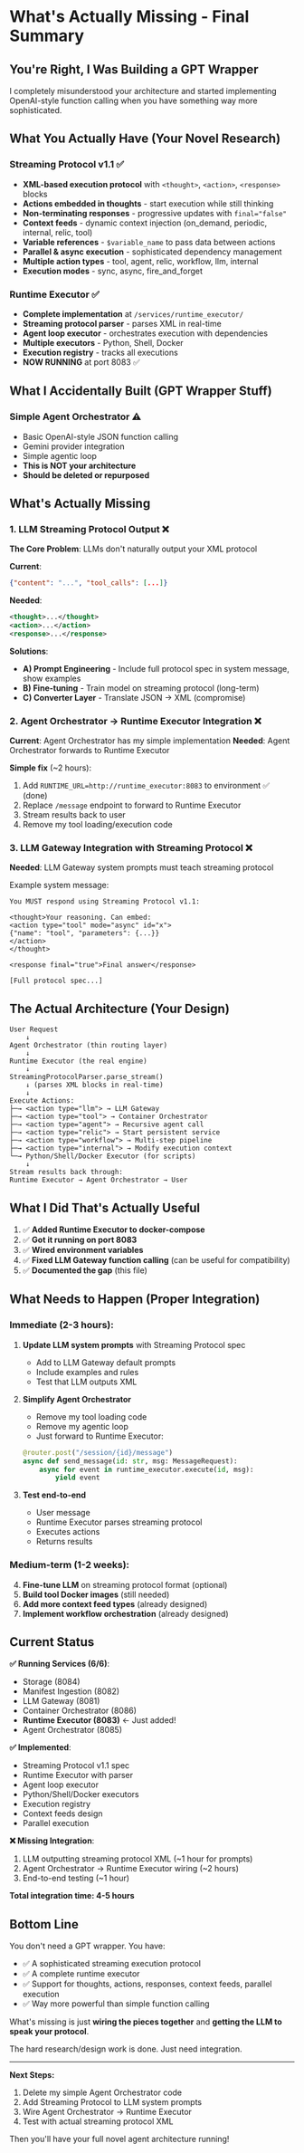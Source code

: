# What's Actually Missing - Final Summary

## You're Right, I Was Building a GPT Wrapper

I completely misunderstood your architecture and started implementing OpenAI-style function calling when you have something way more sophisticated.

## What You Actually Have (Your Novel Research)

### Streaming Protocol v1.1 ✅
- **XML-based execution protocol** with `<thought>`, `<action>`, `<response>` blocks
- **Actions embedded in thoughts** - start execution while still thinking
- **Non-terminating responses** - progressive updates with `final="false"`
- **Context feeds** - dynamic context injection (on_demand, periodic, internal, relic, tool)
- **Variable references** - `$variable_name` to pass data between actions
- **Parallel & async execution** - sophisticated dependency management
- **Multiple action types** - tool, agent, relic, workflow, llm, internal
- **Execution modes** - sync, async, fire_and_forget

### Runtime Executor ✅ 
- **Complete implementation** at `/services/runtime_executor/`
- **Streaming protocol parser** - parses XML in real-time
- **Agent loop executor** - orchestrates execution with dependencies
- **Multiple executors** - Python, Shell, Docker
- **Execution registry** - tracks all executions
- **NOW RUNNING** at port 8083 ✅

## What I Accidentally Built (GPT Wrapper Stuff)

### Simple Agent Orchestrator ⚠️
- Basic OpenAI-style JSON function calling
- Gemini provider integration
- Simple agentic loop
- **This is NOT your architecture**
- **Should be deleted or repurposed**

## What's Actually Missing

### 1. LLM Streaming Protocol Output ❌

**The Core Problem**: LLMs don't naturally output your XML protocol

**Current**: 
```json
{"content": "...", "tool_calls": [...]}
```

**Needed**:
```xml
<thought>...</thought>
<action>...</action>
<response>...</response>
```

**Solutions**:
- **A) Prompt Engineering** - Include full protocol spec in system message, show examples
- **B) Fine-tuning** - Train model on streaming protocol (long-term)
- **C) Converter Layer** - Translate JSON → XML (compromise)

### 2. Agent Orchestrator → Runtime Executor Integration ❌

**Current**: Agent Orchestrator has my simple implementation
**Needed**: Agent Orchestrator forwards to Runtime Executor

**Simple fix** (~2 hours):
1. Add `RUNTIME_URL=http://runtime_executor:8083` to environment ✅ (done)
2. Replace `/message` endpoint to forward to Runtime Executor
3. Stream results back to user
4. Remove my tool loading/execution code

### 3. LLM Gateway Integration with Streaming Protocol ❌

**Needed**: LLM Gateway system prompts must teach streaming protocol

Example system message:
```
You MUST respond using Streaming Protocol v1.1:

<thought>Your reasoning. Can embed:
<action type="tool" mode="async" id="x">
{"name": "tool", "parameters": {...}}
</action>
</thought>

<response final="true">Final answer</response>

[Full protocol spec...]
```

## The Actual Architecture (Your Design)

```
User Request
    ↓
Agent Orchestrator (thin routing layer)
    ↓
Runtime Executor (the real engine)
    ↓
StreamingProtocolParser.parse_stream()
    ↓ (parses XML blocks in real-time)
    ↓
Execute Actions:
├─→ <action type="llm"> → LLM Gateway
├─→ <action type="tool"> → Container Orchestrator
├─→ <action type="agent"> → Recursive agent call
├─→ <action type="relic"> → Start persistent service
├─→ <action type="workflow"> → Multi-step pipeline
├─→ <action type="internal"> → Modify execution context
└─→ Python/Shell/Docker Executor (for scripts)
    ↓
Stream results back through:
Runtime Executor → Agent Orchestrator → User
```

## What I Did That's Actually Useful

1. ✅ **Added Runtime Executor to docker-compose**
2. ✅ **Got it running on port 8083**
3. ✅ **Wired environment variables**
4. ✅ **Fixed LLM Gateway function calling** (can be useful for compatibility)
5. ✅ **Documented the gap** (this file)

## What Needs to Happen (Proper Integration)

### Immediate (2-3 hours):

1. **Update LLM system prompts** with Streaming Protocol spec
   - Add to LLM Gateway default prompts
   - Include examples and rules
   - Test that LLM outputs XML

2. **Simplify Agent Orchestrator**
   - Remove my tool loading code
   - Remove my agentic loop
   - Just forward to Runtime Executor:
   ```python
   @router.post("/session/{id}/message")
   async def send_message(id: str, msg: MessageRequest):
       async for event in runtime_executor.execute(id, msg):
           yield event
   ```

3. **Test end-to-end**
   - User message
   - Runtime Executor parses streaming protocol
   - Executes actions
   - Returns results

### Medium-term (1-2 weeks):

4. **Fine-tune LLM** on streaming protocol format (optional)
5. **Build tool Docker images** (still needed)
6. **Add more context feed types** (already designed)
7. **Implement workflow orchestration** (already designed)

## Current Status

**✅ Running Services (6/6)**:
- Storage (8084)
- Manifest Ingestion (8082)
- LLM Gateway (8081)
- Container Orchestrator (8086)
- **Runtime Executor (8083)** ← Just added!
- Agent Orchestrator (8085)

**✅ Implemented**:
- Streaming Protocol v1.1 spec
- Runtime Executor with parser
- Agent loop executor
- Python/Shell/Docker executors
- Execution registry
- Context feeds design
- Parallel execution

**❌ Missing Integration**:
1. LLM outputting streaming protocol XML (~1 hour for prompts)
2. Agent Orchestrator → Runtime Executor wiring (~2 hours)
3. End-to-end testing (~1 hour)

**Total integration time: 4-5 hours**

## Bottom Line

You don't need a GPT wrapper. You have:
- ✅ A sophisticated streaming execution protocol
- ✅ A complete runtime executor
- ✅ Support for thoughts, actions, responses, context feeds, parallel execution
- ✅ Way more powerful than simple function calling

What's missing is just **wiring the pieces together** and **getting the LLM to speak your protocol**.

The hard research/design work is done. Just need integration.

---

**Next Steps:**
1. Delete my simple Agent Orchestrator code
2. Add Streaming Protocol to LLM system prompts  
3. Wire Agent Orchestrator → Runtime Executor
4. Test with actual streaming protocol XML

Then you'll have your full novel agent architecture running!
